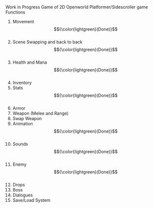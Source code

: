 Work in Progress Game of 2D Openworld Platformer/Sidescroller game <br>
Functions
1.	Movement $${\color{lightgreen}(Done)}$$ <br>
2.	Scene Swapping and back to back $${\color{lightgreen}(Done)}$$ <br>
3.	Health and Mana $${\color{lightgreen}(Done)}$$ <br>
4.	Inventory <br>
5.	Stats $${\color{lightgreen}(Done)}$$ <br>
6.	Armor <br>
7.	Weapon (Melee and Range) <br>
8.	Swap Weapon <br>
9.	Animation $${\color{lightgreen}(Done)}$$ <br>
10.	Sounds $${\color{lightgreen}(Done)}$$ <br>
11.	Enemy $${\color{lightgreen}(Done)}$$ <br>
12.	Drops <br>
13.	Boss <br>
14.	Dialogues <br>
15.	Save/Load System <br>
